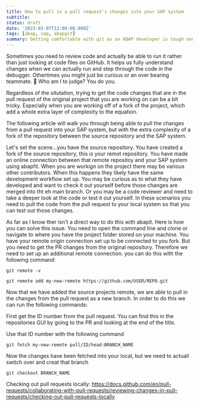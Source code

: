 ```yaml
---
title: How to pull in a pull request's changes into your SAP system 
subtitle: 
status: draft
date: '2023-03-07T12:00:00.000Z'
tags: [abap, sap, abapgit]
summary: Getting comfortable with git as an ABAP developer is tough enough. Here's a complex flow to help you view others changes to a project in your local system.
---
```

Sometimes you need to review code and actually be able to run it rather than just looking at code files on GitHub. It helps us fully understand changes when we can actually run and step through the code in the debugger. Othertimes you might just be curious or an over bearing teammate. 🤔 Who am I to judge? You do you.

Regardless of the situtation, trying to get the code changes that are in the pull request of the original project that you are working on can be a bit tricky. Especially when you are working off of a fork of the project, which add a whole extra layer of complexity to the equation.

The following article will walk you through being able to pull the changes from a pull request into your SAP system, but with the extra complexity of a fork of the repository between the source repository and the SAP system.



Let's set the scene...you have the source repository. You have created a fork of the source repository, this is your remot repository. You have made an online connection between that remote repositoy and your SAP system using abapfit. When you are workign on the project there may be various other contributors. When this happens they likely have the same development workflow set up. You may be curious as to what they have developed and want to check it out yourself before those changes are merged into tht eh main branch. Or you may be a code reviewer and need to take a deeper look at the code or test it out yourself. In these scenarios you need to pull the code from the pull request to your local system so that you can test out those changes.

As far as I know ther isn't a direct way to do this with abapit. Here is how you can solve this issue.
You need to open the command line and clone or navigate to where you have the project folder stored on your machine. You have your remote origin connection set up to be connected to you fork. But you need to get the PR changes from the original repository. Therefore we need to set up an additional remote connection. you can do this with the following command:

```git 
git remote -v
```

```git
git remote add my-new-remote https://github.com/USER/REPO.git
```

Now that we have added the source projects remote, we are able to pull in the changes from the pull request as a new branch. In order to do this we can run the following commands:

First get the ID number from the pull request. You can find this in the repositories GUI by going to the PR and looking at the end of the title.

Use that ID number with the following command

```git
git fetch my-new-remote pull/ID/head:BRANCH_NAME
```

Now the changes have been fetched into your local, but we need to actuall switch over and creat that branch

```git
git checkout BRANCH_NAME
```

Checking out pull requests locally: 
https://docs.github.com/en/pull-requests/collaborating-with-pull-requests/reviewing-changes-in-pull-requests/checking-out-pull-requests-locally